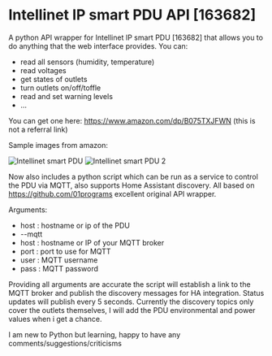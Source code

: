 # Intellinet IP smart PDU API [163682]
A python API wrapper for Intellinet IP smart PDU [163682] that allows you to do anything that the web interface provides.
You can:
* read all sensors (humidity, temperature)
* read voltages
* get states of outlets
* turn outlets on/off/toffle
* read and set warning levels
* ...

You can get one here: https://www.amazon.com/dp/B075TXJFWN (this is not a referral link)

Sample images from amazon:

![Intellinet smart PDU](https://images-na.ssl-images-amazon.com/images/I/61GjeHxLTrL._SL1500_.jpg)
![Intellinet smart PDU 2](https://images-na.ssl-images-amazon.com/images/I/61uYPCVnsmL._SL1500_.jpg)

Now also includes a python script which can be run as a service to control the PDU via MQTT, also supports Home Assistant discovery.  All based on https://github.com/01programs excellent original API wrapper.

Arguments:
- host : hostname or ip of the PDU
- --mqtt
-   host : hostname or IP of your MQTT broker
-   port : port to use for MQTT
-   user : MQTT username
-   pass : MQTT password

Providing all arguments are accurate the script will establish a link to the MQTT broker and publish the discovery messages for HA integration.  Status updates will publish every 5 seconds.  Currently the discovery topics only cover the outlets themselves, I will add the PDU environmental and power values when i get a chance.

I am new to Python but learning, happy to have any comments/suggestions/criticisms

